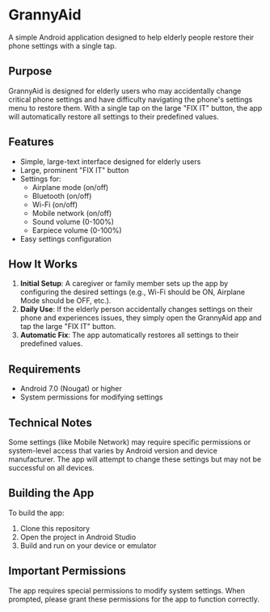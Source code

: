 # GrannyAid

A simple Android application designed to help elderly people restore their phone settings with a single tap.

## Purpose

GrannyAid is designed for elderly users who may accidentally change critical phone settings and have difficulty navigating the phone's settings menu to restore them. With a single tap on the large "FIX IT" button, the app will automatically restore all settings to their predefined values.

## Features

- Simple, large-text interface designed for elderly users
- Large, prominent "FIX IT" button
- Settings for:
  - Airplane mode (on/off)
  - Bluetooth (on/off)
  - Wi-Fi (on/off)
  - Mobile network (on/off)
  - Sound volume (0-100%)
  - Earpiece volume (0-100%)
- Easy settings configuration

## How It Works

1. **Initial Setup**: A caregiver or family member sets up the app by configuring the desired settings (e.g., Wi-Fi should be ON, Airplane Mode should be OFF, etc.).
2. **Daily Use**: If the elderly person accidentally changes settings on their phone and experiences issues, they simply open the GrannyAid app and tap the large "FIX IT" button.
3. **Automatic Fix**: The app automatically restores all settings to their predefined values.

## Requirements

- Android 7.0 (Nougat) or higher
- System permissions for modifying settings

## Technical Notes

Some settings (like Mobile Network) may require specific permissions or system-level access that varies by Android version and device manufacturer. The app will attempt to change these settings but may not be successful on all devices.

## Building the App

To build the app:

1. Clone this repository
2. Open the project in Android Studio
3. Build and run on your device or emulator

## Important Permissions

The app requires special permissions to modify system settings. When prompted, please grant these permissions for the app to function correctly.